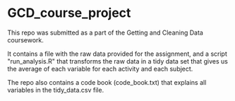 # GCD_course_project

This repo was submitted as a part of the Getting and Cleaning Data coursework.

It contains a file with the raw data provided for the assignment, and a script "run_analysis.R" that transforms the raw data in a tidy data set that gives us the average of each variable for each activity and each subject.

The repo also contains a code book (code_book.txt) that explains all variables in the tidy_data.csv file.
